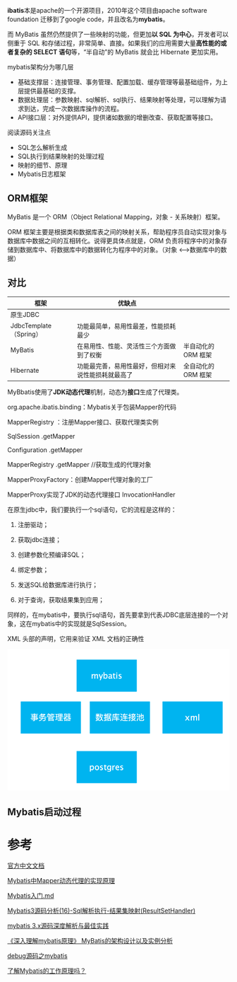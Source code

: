 **ibatis**本是apache的一个开源项目，2010年这个项目由apache software foundation 迁移到了google code，并且改名为**mybatis**。

而 MyBatis 虽然仍然提供了一些映射的功能，但更加**以 SQL 为中心**，开发者可以侧重于 SQL 和存储过程，非常简单、直接。如果我们的应用需要大量**高性能的或者复杂的 SELECT 语句**等，“半自动”的 MyBatis 就会比 Hibernate 更加实用。

mybatis架构分为哪几层

- 基础支撑层：连接管理、事务管理、配置加载、缓存管理等最基础组件，为上层提供最基础的支撑。
- 数据处理层：参数映射、sql解析、sql执行、结果映射等处理，可以理解为请求到达，完成一次数据库操作的流程。
- API接口层：对外提供API，提供诸如数据的增删改查、获取配置等接口。

阅读源码关注点

- SQL怎么解析生成
- SQL执行到结果映射的处理过程
- 映射的细节、原理
- Mybatis日志框架



## ORM框架

MyBatis 是一个 ORM（Object Relational Mapping，对象 - 关系映射）框架。

ORM 框架主要是根据类和数据库表之间的映射关系，帮助程序员自动实现对象与数据库中数据之间的互相转化。说得更具体点就是，ORM 负责将程序中的对象存储到数据库中、将数据库中的数据转化为程序中的对象。（对象  <-->数据库中的数据）

## 对比

| 框架                   | 优缺点                                             |                     |
| ---------------------- | -------------------------------------------------- | ------------------- |
| 原生JDBC               |                                                    |                     |
| JdbcTemplate（Spring） | 功能最简单，易用性最差，性能损耗最少               |                     |
| MyBatis                | 在易用性、性能、灵活性三个方面做到了权衡           | 半自动化的 ORM 框架 |
| Hibernate              | 功能最完善，易用性最好，但相对来说性能损耗就最高了 | 全自动化的 ORM 框架 |

MyBbatis使用了**JDK动态代理**机制，动态为**接口**生成了代理类。

org.apache.ibatis.binding：Mybatis关于包装Mapper的代码

MapperRegistry ：注册Mapper接口、获取代理类实例

SqlSession .getMapper

Configuration .<T>getMapper

MapperRegistry .getMapper //获取生成的代理对象

MapperProxyFactory：创建Mapper代理对象的工厂

MapperProxy实现了JDK的动态代理接口 InvocationHandler



在原生jdbc中，我们要执行一个sql语句，它的流程是这样的：

1. 注册驱动；

2. 获取jdbc连接；

3. 创建参数化预编译SQL；

4. 绑定参数；

5. 发送SQL给数据库进行执行；

6. 对于查询，获取结果集到应用；

同样的，在mybatis中，要执行sql语句，首先要拿到代表JDBC底层连接的一个对象，这在mybatis中的实现就是SqlSession。



XML 头部的声明，它用来验证 XML 文档的正确性

![image-20200515000939863](./asset/image-20200515000939863.png)

## Mybatis启动过程



# 参考

[官方中文文档](https://mybatis.org/mybatis-3/zh/getting-started.html)

[Mybatis中Mapper动态代理的实现原理](https://blog.csdn.net/xiaokang123456kao/java/article/details/76228684)

[Mybatis入门.md](http://note.youdao.com/noteshare?id=a33f3b495b2c74fb5b60c69b2f379844&sub=C3AE0CC1B2AB462DAA40DD43A2392B91)

[Mybatis3源码分析(16)-Sql解析执行-结果集映射(ResultSetHandler)](https://blog.csdn.net/ashan_li/article/details/50379458)

[mybatis 3.x源码深度解析与最佳实践](https://www.cnblogs.com/zhjh256/p/8512392.html#4.2.1-获取opensession)

[《深入理解mybatis原理》 MyBatis的架构设计以及实例分析](https://blog.csdn.net/luanlouis/article/details/40422941)

[debug源码之mybatis](https://blog.csdn.net/a412451848/article/details/82723754)

[了解Mybatis的工作原理吗？](https://mp.weixin.qq.com/s/ursxCIUIFkVpnxu4qJanfQ)

